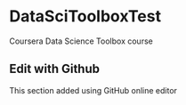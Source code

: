 # DataSciToolboxTest
Coursera Data Science Toolbox course

## Edit with Github
This section added using GitHub online editor
